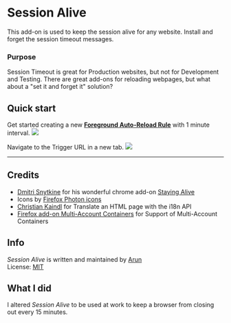 <!--img src="./readme-resources/wip.jpg" style="width: 350px; height: 345px;"-->

# Session Alive
This add-on is used to keep the session alive for any website. Install and forget the session timeout messages.

### Purpose

Session Timeout is great for Production websites, but not for Development and Testing. There are great add-ons for reloading webpages, but what about a "set it and forget it" solution?

## Quick start

Get started creating a new **[Foreground Auto-Reload Rule](#foreground-request-options)** with 1 minute interval.
<img src="readme-resources/screenshots/qs_create_rule.png">

Navigate to the Trigger URL in a new tab.
<img src="readme-resources/screenshots/qs_trigger_url.png">

--------------

## Credits

- [Dmitri Snytkine](https://github.com/snytkine) for his wonderful chrome add-on [Staying Alive](https://chrome.google.com/webstore/detail/staying-alive/lhobbakbeomfcgjallalccfhfcgleinm)
- Icons by [Firefox Photon icons](https://design.firefox.com/icons/viewer/)
- [Christian Kaindl](https://github.com/christiankaindl) for Translate an HTML page with the i18n API
- [Firefox add-on Multi-Account Containers](https://addons.mozilla.org/firefox/addon/multi-account-containers/) for Support of Multi-Account Containers

## Info

*Session Alive* is written and maintained by [Arun](https://github.com/arunelias)  
License: [MIT](https://github.com/arunelias/Session-Alive/blob/master/LICENSE)


## What I did 

I altered *Session Alive* to be used at work to keep a browser from closing out every 15 minutes.
